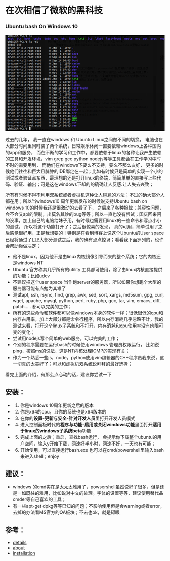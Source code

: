 # 在次相信了微软的黑科技

### Ubuntu bash On Windows 10

![截图](/IT_Man_Skills/img/lxss_ubuntu_bash_on_windows.png)

过去的几年， 我一直在windows 和 Ubuntu Linux之间做不同的切换， 电脑也在大部分时间里同时装了两个系统，日常娱乐休闲一直要依赖windows上各种国内的app和服务， 而在不断的学习和工作中，都要依赖于linux的各种让我产生依赖的工具和开发环境，vim grep gcc python nodejs等等工具都会在工作学习中时不时的需要用到， 而他们在windows下要么不支持，要么不那么友好， 更多的时候他们往往和巨大且臃肿的IDE绑定在一起；比如有时候只是简单的实现一个小的测试或者验证点东西，最理想的还是打开linux的终端，简简单单的直接写上些代码、验证、输出；可是这在windows下却的的确确让人反感.让人失去兴致；

所有有时候不得不利用双系统或者虚拟机这种让人尴尬的方法；不过的确大部分人都在用；所以当windows10 周年更新发布的时候说支持Ubuntu bash on windows 10的时候我还是很激动的去看了下， 之后来了各种担忧；兼容性问题，会不会又api的限制，出莫名其妙的bug等等；所以一直也没有尝试；国庆回来闲的没事，加上自己的电脑给妹子用，有时候也需要用linux的一些命令和写点小小的测试， 所以将这个功能打开了；之后很惊喜的发现， 真的可用，简单试用了之后感觉很好用，正是我想要的！特别是在看到博客上说这个Ubuntu的User space已经将通过了[LTP](https://github.com/linux-test-project/ltp)大部分测试之后，我的确有点点惊讶；看看我下面罗列的，也许会帮助你做决定；

- 他不是linux，因为他不是由linux内核镜像引导而来的整个系统；它的内核还是windows NT
- Ubuntu 官方称其几乎所有的utility 工具都可使用，除了由linux内核直接提供的功能；比如udev
- 不建议把这个user space 当作跑server的服务器，所以如果你想跑个大型的服务器可能有点勉为其难了
- 测试apt, ssh, rsync, find, grep, awk, sed, sort, xargs, md5sum, gpg, curl, wget, apache, mysql, python, perl, ruby, php, gcc, tar, vim, emacs, diff, patch..... 都可以完美的工作；
- 所有的这些命令和软件都可以像windows本身的软件一样；很低很低的cpu和内存占用率，加上大部分都是命令行程序，所以内存消耗几乎忽略不计，我的测试来看，打开这个linux子系统和不打开，内存消耗和cpu使用率没有肉眼可变的变化；
- 尝试用nodejs写个简单的web服务，可以完美的工作；
- 个别的程序需要在运行bash的时候使用windows 管理员权限运行， 比如说ping，按照ms的说法，这是NT内核处理ICMP的实现有关；
- 作为一个熟悉一些js，node，python使用vim编辑器的C++程序员我来说，这一切真的太美好了；可以和虚拟机双系统说拜拜的最好选择；

看完上面的介绍，有那么点心动的话，建议你尝试一下

安装：
---

- 1. 你是windows 10周年更新之后的版本
- 2. 你是x64的cpu，且你的系统也是x64版本的
- 3. 在你的**设置**-**更新与安全**-**针对开发人员**里打开开发人员模式
- 4. 进入控制面板时代的**程序与功能**-**启用或关闭windows功能**里面打开**适用于linux的windows子系统beta**功能
- 5. 完成上面的之后；重启，查找bash运行， 会提示你下载整个ubuntu的用户空间，输入y开始下载，网速好半小时，网速不好，一天也有可能；
- 6. 开始使用，可以直接运行bash.exe 也可以在cmd/powershell里输入bash来进入shell；enjoy

建议：
---

- windows 的cmd实在是太太太难用了，powsershell虽然说好了很多，但是还是一如既往的难用，比如说对中文的处理。字体的设置等等，建议使用替代品cmder等自己喜欢的工具；
- 有一些apt-get dpkg等等已知的问题；不影响使用但是会warning或者error，去掉的办法看MS官方的QA板块；不去也ok，就是碍眼

参考：
---

- [details](https://insights.ubuntu.com/2016/03/30/ubuntu-on-windows-the-ubuntu-userspace-for-windows-developers/)
- [about](https://msdn.microsoft.com/en-us/commandline/wsl/about)
- [installation](https://msdn.microsoft.com/en-us/commandline/wsl/install_guide)



